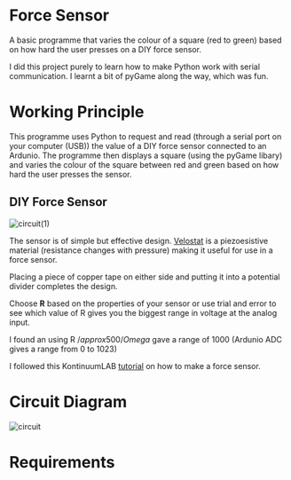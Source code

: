 # Force Sensor
A basic programme that varies the colour of a square (red to green) based on how hard the user presses on a DIY force sensor.

I did this project purely to learn how to make Python work with serial communication. I learnt a bit of pyGame along the way, which was fun. 

# Working Principle

This programme uses Python to request and read (through a serial port on your computer (USB)) the value of a DIY force sensor connected to an Ardunio. The programme then displays a square (using the pyGame libary) and varies the colour of the square between red and green based on how hard the user presses the sensor.

## DIY Force Sensor

![circuit(1)](https://github.com/aleighwood/forceSensor/assets/86426050/33ad3406-4bf6-4312-ab2d-2b344fe1e837)

The sensor is of simple but effective design. [Velostat](https://en.wikipedia.org/wiki/Velostat) is a piezoesistive material (resistance changes with pressure) making it useful for use in a force sensor. 

Placing a piece of copper tape on either side and putting it into a potential divider completes the design. 

Choose **R** based on the properties of your sensor or use trial and error to see which value of R gives you the biggest range in voltage at the analog input. 

I found an using R $/approx 500 /Omega$ gave a range of 1000 (Ardunio ADC gives a range from 0 to 1023)

I followed this KontinuumLAB [tutorial](https://www.youtube.com/watch?v=gCBbIeI4xTE) on how to make a force sensor.

# Circuit Diagram 
![circuit](https://github.com/aleighwood/forceSensor/assets/86426050/ec08e0c1-1aac-4e43-9928-5429485bfc54)

# Requirements
